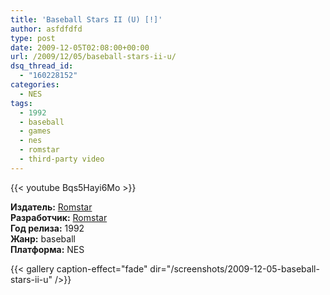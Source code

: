```yaml
---
title: 'Baseball Stars II (U) [!]'
author: asfdfdfd
type: post
date: 2009-12-05T02:08:00+00:00
url: /2009/12/05/baseball-stars-ii-u/
dsq_thread_id:
  - "160228152"
categories:
  - NES
tags:
  - 1992
  - baseball
  - games
  - nes
  - romstar
  - third-party video
---
```

{{< youtube Bqs5Hayi6Mo >}}

**Издатель:** [Romstar][1]  
**Разработчик:** [Romstar][1]  
**Год релиза:** 1992  
**Жанр:** baseball  
**Платформа:** NES

<!--more-->

{{< gallery caption-effect="fade" dir="/screenshots/2009-12-05-baseball-stars-ii-u" />}}

 [1]: https://www.mobygames.com/company/romstar-inc
